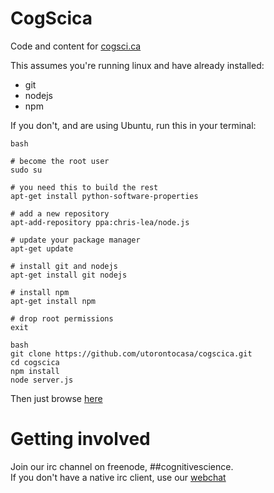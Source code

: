 # CogScica
  
Code and content for [cogsci.ca](http://cogsci.ca)  
  
This assumes you're running linux and have already installed:  
- git  
- nodejs  
- npm  
  
If you don't, and are using Ubuntu, run this in your terminal:  
```
bash
  
# become the root user
sudo su
  
# you need this to build the rest
apt-get install python-software-properties
  
# add a new repository
apt-add-repository ppa:chris-lea/node.js
  
# update your package manager
apt-get update
  
# install git and nodejs
apt-get install git nodejs
  
# install npm
apt-get install npm
  
# drop root permissions
exit
```
  
```
bash
git clone https://github.com/utorontocasa/cogscica.git
cd cogscica
npm install
node server.js
```
  
Then just browse <a href="http://localhost:8080">here</a>  
  

# Getting involved
  
Join our irc channel on freenode, ##cognitivescience.  
If you don't have a native irc client, use our [webchat](http://webchat.freenode.net/?channels=%23%23cognitivescience)  
